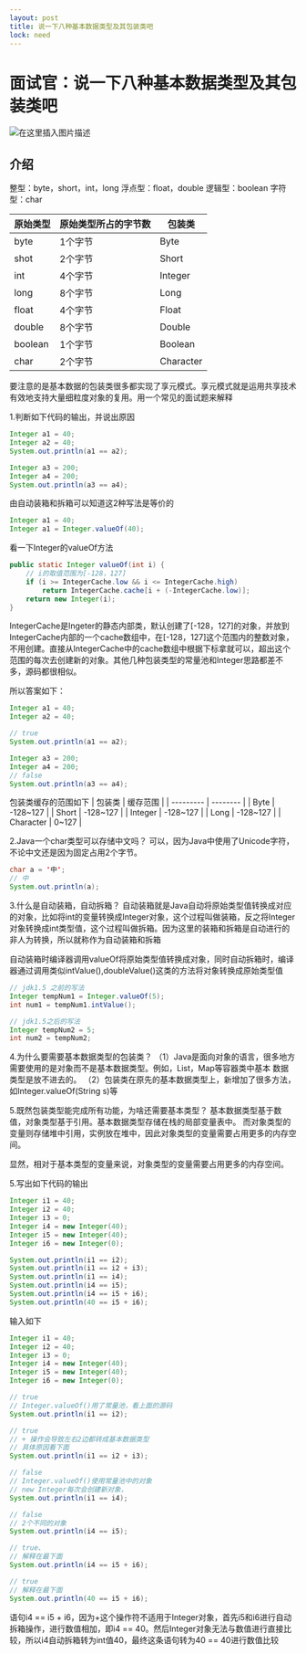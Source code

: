 ```yaml
---
layout: post
title: 说一下八种基本数据类型及其包装类吧
lock: need
---
```



# 面试官：说一下八种基本数据类型及其包装类吧
![在这里插入图片描述](https://img-blog.csdnimg.cn/20200901220359457.png?)

## 介绍

整型：byte，short，int，long
浮点型：float，double
逻辑型：boolean
字符型：char

| 原始类型 | 原始类型所占的字节数 | 包装类    |
| -------- | -------------------- | --------- |
| byte     | 1个字节              | Byte      |
| shot     | 2个字节              | Short     |
| int      | 4个字节              | Integer   |
| long     | 8个字节              | Long      |
| float    | 4个字节              | Float     |
| double   | 8个字节              | Double    |
| boolean  | 1个字节              | Boolean   |
| char     | 2个字节              | Character |

要注意的是基本数据的包装类很多都实现了享元模式。享元模式就是运用共享技术有效地支持大量细粒度对象的复用。用一个常见的面试题来解释

1.判断如下代码的输出，并说出原因
```java
Integer a1 = 40;
Integer a2 = 40;
System.out.println(a1 == a2);

Integer a3 = 200;
Integer a4 = 200;
System.out.println(a3 == a4);
```
由自动装箱和拆箱可以知道这2种写法是等价的

```java
Integer a1 = 40;
Integer a1 = Integer.valueOf(40);
```
看一下Integer的valueOf方法

```java
public static Integer valueOf(int i) {
    // i的取值范围为[-128，127]
    if (i >= IntegerCache.low && i <= IntegerCache.high)
        return IntegerCache.cache[i + (-IntegerCache.low)];
    return new Integer(i);
}
```
IntegerCache是Ingeter的静态内部类，默认创建了[-128，127]的对象，并放到IntegerCache内部的一个cache数组中，在[-128，127]这个范围内的整数对象，不用创建。直接从IntegerCache中的cache数组中根据下标拿就可以，超出这个范围的每次去创建新的对象。其他几种包装类型的常量池和Integer思路都差不多，源码都很相似。

所以答案如下：
```java
Integer a1 = 40;
Integer a2 = 40;

// true
System.out.println(a1 == a2);

Integer a3 = 200;
Integer a4 = 200;
// false
System.out.println(a3 == a4);
```

包装类缓存的范围如下
| 包装类    | 缓存范围 |
| --------- | -------- |
| Byte      | -128~127 |
| Short     | -128~127 |
| Integer   | -128~127 |
| Long      | -128~127 |
| Character | 0~127    |

2.Java一个char类型可以存储中文吗？
可以，因为Java中使用了Unicode字符，不论中文还是因为固定占用2个字节。

```java
char a = '中';
// 中
System.out.println(a);
```

3.什么是自动装箱，自动拆箱？
自动装箱就是Java自动将原始类型值转换成对应的对象，比如将int的变量转换成Integer对象，这个过程叫做装箱，反之将Integer对象转换成int类型值，这个过程叫做拆箱。因为这里的装箱和拆箱是自动进行的非人为转换，所以就称作为自动装箱和拆箱

自动装箱时编译器调用valueOf将原始类型值转换成对象，同时自动拆箱时，编译器通过调用类似intValue(),doubleValue()这类的方法将对象转换成原始类型值

```java
// jdk1.5 之前的写法
Integer tempNum1 = Integer.valueOf(5);
int num1 = tempNum1.intValue();

// jdk1.5之后的写法
Integer tempNum2 = 5;
int num2 = tempNum2;
```

4.为什么要需要基本数据类型的包装类？
（1）Java是面向对象的语言，很多地方需要使用的是对象而不是基本数据类型。例如，List，Map等容器类中基本 数据类型是放不进去的。
（2）包装类在原先的基本数据类型上，新增加了很多方法，如Integer.valueOf(String s)等

5.既然包装类型能完成所有功能，为啥还需要基本类型？
基本数据类型基于数值，对象类型基于引用。基本数据类型存储在栈的局部变量表中。
而对象类型的变量则存储堆中引用，实例放在堆中，因此对象类型的变量需要占用更多的内存空间。

显然，相对于基本类型的变量来说，对象类型的变量需要占用更多的内存空间。

5.写出如下代码的输出

```java
Integer i1 = 40;
Integer i2 = 40;
Integer i3 = 0;
Integer i4 = new Integer(40);
Integer i5 = new Integer(40);
Integer i6 = new Integer(0);

System.out.println(i1 == i2);
System.out.println(i1 == i2 + i3);
System.out.println(i1 == i4);
System.out.println(i4 == i5);
System.out.println(i4 == i5 + i6);
System.out.println(40 == i5 + i6);
```
输入如下

```java
Integer i1 = 40;
Integer i2 = 40;
Integer i3 = 0;
Integer i4 = new Integer(40);
Integer i5 = new Integer(40);
Integer i6 = new Integer(0);

// true
// Integer.valueOf()用了常量池，看上面的源码
System.out.println(i1 == i2);

// true
// + 操作会导致左右2边都转成基本数据类型
// 具体原因看下面
System.out.println(i1 == i2 + i3);

// false
// Integer.valueOf()使用常量池中的对象
// new Integer每次会创建新对象，
System.out.println(i1 == i4);

// false
// 2个不同的对象
System.out.println(i4 == i5);

// true、
// 解释在最下面
System.out.println(i4 == i5 + i6);

// true
// 解释在最下面
System.out.println(40 == i5 + i6);
```

语句i4 == i5 + i6，因为+这个操作符不适用于Integer对象，首先i5和i6进行自动拆箱操作，进行数值相加，即i4 == 40。然后Integer对象无法与数值进行直接比较，所以i4自动拆箱转为int值40，最终这条语句转为40 == 40进行数值比较